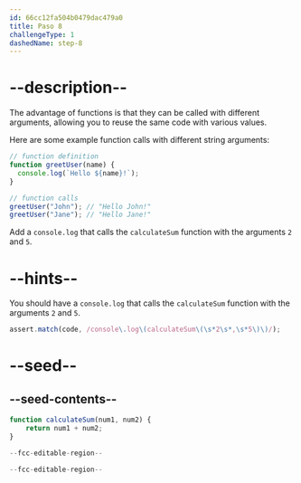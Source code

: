 ```yaml
---
id: 66cc12fa504b0479dac479a0
title: Paso 8
challengeType: 1
dashedName: step-8
---
```


# --description--

The advantage of functions is that they can be called with different arguments, allowing you to reuse the same code with various values.

Here are some example function calls with different string arguments:

```js
// function definition
function greetUser(name) {
  console.log(`Hello ${name}!`);
}

// function calls
greetUser("John"); // "Hello John!"
greetUser("Jane"); // "Hello Jane!"
```

Add a `console.log` that calls the `calculateSum` function with the arguments `2` and `5`.

# --hints--

You should have a `console.log` that calls the `calculateSum` function with the arguments `2` and `5`.

```js
assert.match(code, /console\.log\(calculateSum\(\s*2\s*,\s*5\)\)/);
```

# --seed--

## --seed-contents--

```js
function calculateSum(num1, num2) {
    return num1 + num2;
}

--fcc-editable-region--

--fcc-editable-region--
```
